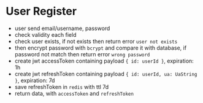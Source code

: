 # User Register

- user send email/username, password
- check validity each field
- check user exists, if not exists then return error `user not exists`
- then encrypt password with `bcrypt` and compare it with database, if password not match then return error `wrong password`
- create jwt accessToken containing payload `{ id: userId }`, expiration: 1h
- create jwt refreshToken containing payload `{ id: userId, ua: UaString }`, expiration: 7d
- save refreshToken in `redis` with ttl 7d
- return data, with `accessToken` and `refreshToken`
